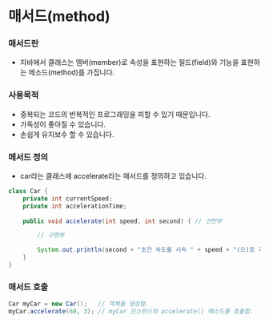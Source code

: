 # 매서드(method)
### 매서드란
+ 자바에서 클래스는 멤버(member)로 속성을 표현하는 필드(field)와 기능을 표현하는 메소드(method)를 가집니다.
### 사용목적
+ 중복되는 코드의 반복적인 프로그래밍을 피할 수 있기 때문입니다.
+ 가독성이 좋아질 수 있습니다.
+ 손쉽게 유지보수 할 수 있습니다.
### 메서드 정의
+ car라는 클래스에  accelerate라는 매서드를 정의하고 있습니다.
```java
class Car {
    private int currentSpeed;
    private int accelerationTime;
    
    public void accelerate(int speed, int second) { // 선언부

        // 구현부

        System.out.println(second + "초간 속도를 시속 " + speed + "(으)로 가속함!!");
    }
}
```
### 매서드 호출
```java
Car myCar = new Car();   // 객체를 생성함.
myCar.accelerate(60, 3); // myCar 인스턴스의 accelerate() 메소드를 호출함.
```
